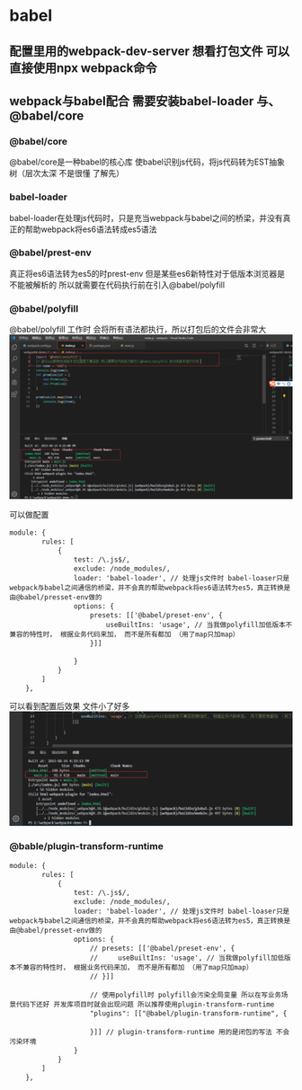 # babel
## 配置里用的webpack-dev-server 想看打包文件 可以直接使用npx webpack命令
## webpack与babel配合 需要安装babel-loader 与、@babel/core

### @babel/core
@babel/core是一种babel的核心库 使babel识别js代码，将js代码转为EST抽象树（层次太深 不是很懂 了解先）

### babel-loader
babel-loader在处理js代码时，只是充当webpack与babel之间的桥梁，并没有真正的帮助webpack将es6语法转成es5语法

### @babel/prest-env
真正将es6语法转为es5的时prest-env 但是某些es6新特性对于低版本浏览器是不能被解析的 所以就需要在代码执行前在引入@babel/polyfill

### @babel/polyfill 
@babel/polyfill 工作时  会将所有语法都执行，所以打包后的文件会非常大
![demo](src/pic/polyfill.png)

可以做配置
```
module: {
        rules: [
            {
                test: /\.js$/,
                exclude: /node_modules/,
                loader: 'babel-loader', // 处理js文件时 babel-loaser只是webpack与babel之间通信的桥梁，并不会真的帮助webpack将es6语法转为es5，真正转换是由@babel/presset-env做的
                options: {
                    presets: [['@babel/preset-env', {
                        useBuiltIns: 'usage', // 当我做polyfill加低版本不兼容的特性时， 根据业务代码来加， 而不是所有都加 （用了map只加map）
                    }]]
                    
                }
            }
        ]
    },
```
可以看到配置后效果 文件小了好多
![demo](src/pic/config.png)

### @bable/plugin-transform-runtime
```
module: {
        rules: [
            {
                test: /\.js$/,
                exclude: /node_modules/,
                loader: 'babel-loader', // 处理js文件时 babel-loaser只是webpack与babel之间通信的桥梁，并不会真的帮助webpack将es6语法转为es5，真正转换是由@babel/presset-env做的
                options: {
                    // presets: [['@babel/preset-env', {
                    //     useBuiltIns: 'usage', // 当我做polyfill加低版本不兼容的特性时， 根据业务代码来加， 而不是所有都加 （用了map只加map）
                    // }]]
                    
                    // 使用polyfill时 polyfill会污染全局变量 所以在写业务场景代码下还好 开发库项目时就会出现问题 所以推荐使用plugin-transform-runtime
                    "plugins": [["@babel/plugin-transform-runtime", {

                    }]] // plugin-transform-runtime 用的是闭包的写法 不会污染环境
                }
            }
        ]
    },
```